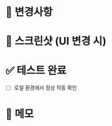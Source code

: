 # 🔧 변경사항
<!-- 무엇을 변경했는지 간단히 설명 -->
# 📸 스크린샷 (UI 변경 시)
<!-- 변경된 화면이 있다면 첨부 -->
# ✅ 테스트 완료
- [ ] 로컬 환경에서 정상 작동 확인
# 📝 메모
<!-- 추가로 기록하고 싶은 내용 -->

